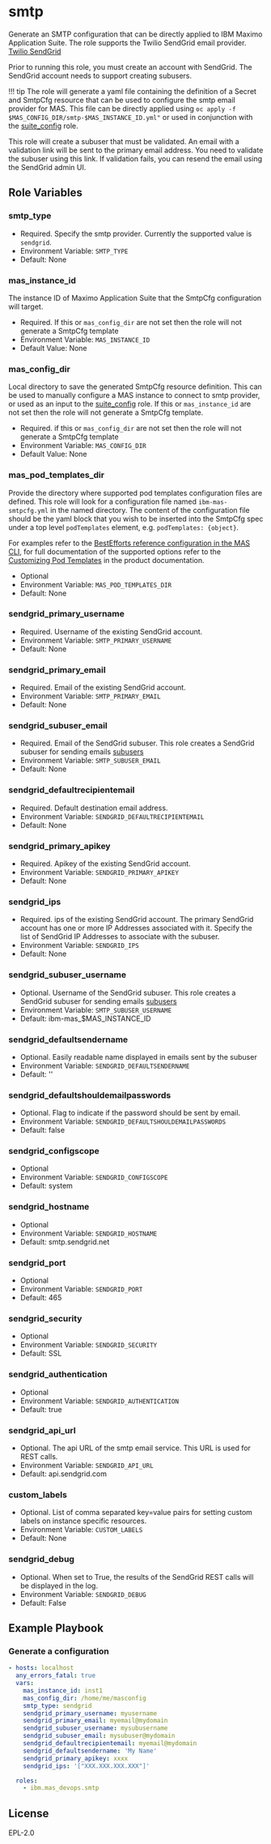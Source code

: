 smtp
===============================================================================

Generate an SMTP configuration that can be directly applied to IBM Maximo Application Suite.
The role supports the Twilio SendGrid email provider.  [Twilio SendGrid](https://docs.sendgrid.com/)

Prior to running this role, you must create an account with SendGrid.  The SendGrid account needs to support creating subusers.

!!! tip
    The role will generate a yaml file containing the definition of a Secret and SmtpCfg resource that can be used to configure the smtp email provider for MAS.
    This file can be directly applied using `oc apply -f $MAS_CONFIG_DIR/smtp-$MAS_INSTANCE_ID.yml"` or used in conjunction with the [suite_config](suite_config.md) role.

This role will create a subuser that must be validated.  An email with a validation link will be sent to the primary email address.  You need to validate the subuser using this link.  If validation fails, you can resend the email using the SendGrid admin UI.

Role Variables
-------------------------------------------------------------------------------
### smtp_type

- Required.  Specify the smtp provider. Currently the supported value is `sendgrid`.
- Environment Variable: `SMTP_TYPE`
- Default: None

### mas_instance_id
The instance ID of Maximo Application Suite that the SmtpCfg configuration will target.

- Required. If this or `mas_config_dir` are not set then the role will not generate a SmtpCfg template
- Environment Variable: `MAS_INSTANCE_ID`
- Default Value: None

### mas_config_dir
Local directory to save the generated SmtpCfg resource definition.  This can be used to manually configure a MAS instance to connect to smtp provider, or used as an input to the [suite_config](suite_config.md) role. If this or `mas_instance_id` are not set then the role will not generate a SmtpCfg template.

- Required. if this or `mas_config_dir` are not set then the role will not generate a SmtpCfg template
- Environment Variable: `MAS_CONFIG_DIR`
- Default Value: None

### mas_pod_templates_dir
Provide the directory where supported pod templates configuration files are defined.  This role will look for a configuration file named `ibm-mas-smtpcfg.yml` in the named directory.  The content of the configuration file should be the yaml block that you wish to be inserted into the SmtpCfg spec under a top level `podTemplates` element, e.g. `podTemplates: {object}`.

For examples refer to the [BestEfforts reference configuration in the MAS CLI](https://github.com/ibm-mas/cli/blob/master/image/cli/mascli/templates/pod-templates/best-effort/ibm-mas-smtpcfg.yml), for full documentation of the supported options refer to the [Customizing Pod Templates](https://www.ibm.com/docs/en/mas-cd/continuous-delivery?topic=configuring-customizing-workloads) in the product documentation.

- Optional
- Environment Variable: `MAS_POD_TEMPLATES_DIR`
- Default: None

### sendgrid_primary_username

- Required.  Username of the existing SendGrid account.  
- Environment Variable: `SMTP_PRIMARY_USERNAME`
- Default: None

### sendgrid_primary_email

- Required.  Email of the existing SendGrid account.
- Environment Variable: `SMTP_PRIMARY_EMAIL`
- Default: None

### sendgrid_subuser_email

- Required.  Email of the SendGrid subuser. This role creates a SendGrid subuser for sending emails [subusers](https://docs.sendgrid.com/ui/account-and-settings/subusers)
- Environment Variable: `SMTP_SUBUSER_EMAIL`
- Default: None

### sendgrid_defaultrecipientemail

- Required.  Default destination email address.
- Environment Variable: `SENDGRID_DEFAULTRECIPIENTEMAIL`
- Default: None

### sendgrid_primary_apikey

- Required.  Apikey of the existing SendGrid account.
- Environment Variable: `SENDGRID_PRIMARY_APIKEY`
- Default: None

### sendgrid_ips

- Required.  ips of the existing SendGrid account.  The primary SendGrid account has one or more IP Addresses associated with it.  Specify the list of SendGrid IP Addresses to associate with the subuser.
- Environment Variable: `SENDGRID_IPS`
- Default: None

### sendgrid_subuser_username

- Optional.  Username of the SendGrid subuser. This role creates a SendGrid subuser for sending emails [subusers](https://docs.sendgrid.com/ui/account-and-settings/subusers)
- Environment Variable: `SMTP_SUBUSER_USERNAME`
- Default:  ibm-mas_$MAS_INSTANCE_ID

### sendgrid_defaultsendername

- Optional.  Easily readable name displayed in emails sent by the subuser
- Environment Variable: `SENDGRID_DEFAULTSENDERNAME`
- Default: ''

### sendgrid_defaultshouldemailpasswords

- Optional.  Flag to indicate if the password should be sent by email.
- Environment Variable: `SENDGRID_DEFAULTSHOULDEMAILPASSWORDS`
- Default: false

### sendgrid_configscope

- Optional
- Environment Variable: `SENDGRID_CONFIGSCOPE`
- Default: system

### sendgrid_hostname

- Optional
- Environment Variable: `SENDGRID_HOSTNAME`
- Default: smtp.sendgrid.net

### sendgrid_port

- Optional
- Environment Variable: `SENDGRID_PORT`
- Default: 465

### sendgrid_security

- Optional
- Environment Variable: `SENDGRID_SECURITY`
- Default: SSL

### sendgrid_authentication

- Optional
- Environment Variable: `SENDGRID_AUTHENTICATION`
- Default: true

### sendgrid_api_url

- Optional. The api URL of the smtp email service.  This URL is used for REST calls.
- Environment Variable: `SENDGRID_API_URL`
- Default: api.sendgrid.com

### custom_labels

- Optional. List of comma separated key=value pairs for setting custom labels on instance specific resources.
- Environment Variable: `CUSTOM_LABELS`
- Default: None

### sendgrid_debug

- Optional.  When set to True, the results of the SendGrid REST calls will be displayed in the log.
- Environment Variable: `SENDGRID_DEBUG`
- Default: False


Example Playbook
-------------------------------------------------------------------------------

### Generate a configuration
```yaml
- hosts: localhost
  any_errors_fatal: true
  vars:
    mas_instance_id: inst1
    mas_config_dir: /home/me/masconfig
    smtp_type: sendgrid
    sendgrid_primary_username: myusername
    sendgrid_primary_email: myemail@mydomain
    sendgrid_subuser_username: mysubusername
    sendgrid_subuser_email: mysubuser@mydomain
    sendgrid_defaultrecipientemail: myemail@mydomain
    sendgrid_defaultsendername: 'My Name'
    sendgrid_primary_apikey: xxxx
    sendgrid_ips: '["XXX.XXX.XXX.XXX"]'

  roles:
    - ibm.mas_devops.smtp
```


License
-------------------------------------------------------------------------------

EPL-2.0
